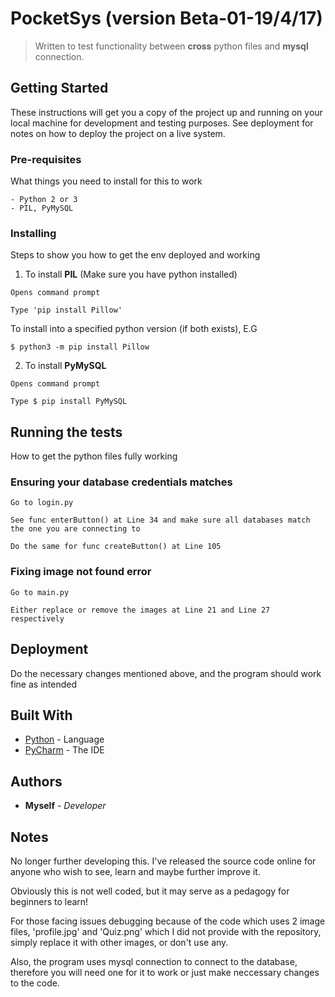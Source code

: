 # PocketSys (version Beta-01-19/4/17)
> Written to test functionality between **cross** python files and **mysql** connection.

## Getting Started
These instructions will get you a copy of the project up and running on your local machine for development and testing purposes. See deployment for notes on how to deploy the project on a live system.

### Pre-requisites
What things you need to install for this to work
```
- Python 2 or 3
- PIL, PyMySQL
```

### Installing
Steps to show you how to get the env deployed and working

1. To install **PIL** (Make sure you have python installed)
```
Opens command prompt
```
```
Type 'pip install Pillow'
```
To install into a specified python version (if both exists), E.G
```
$ python3 -m pip install Pillow
```
2. To install **PyMySQL**
```
Opens command prompt
```
```
Type $ pip install PyMySQL
```

## Running the tests
How to get the python files fully working

### Ensuring your database credentials matches
```
Go to login.py
```
```
See func enterButton() at Line 34 and make sure all databases match the one you are connecting to
```
```
Do the same for func createButton() at Line 105
```

### Fixing image not found error
```
Go to main.py
```
```
Either replace or remove the images at Line 21 and Line 27 respectively
```

## Deployment
Do the necessary changes mentioned above, and the program should work fine as intended

## Built With
* [Python](https://www.python.org/) - Language
* [PyCharm](https://www.jetbrains.com/pycharm/) - The IDE

## Authors
* **Myself** - *Developer*

## Notes
No longer further developing this. I've released the source code online for anyone who wish to see, learn and maybe further improve it.

Obviously this is not well coded, but it may serve as a pedagogy for beginners to learn!

For those facing issues debugging because of the code which uses 2 image files, 'profile.jpg' and 'Quiz.png' which I did not provide with the repository, simply replace it with other images, or don't use any.

Also, the program uses mysql connection to connect to the database, therefore you will need one for it to work or just make neccessary changes to the code.
